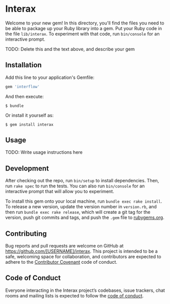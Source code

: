 # Interax

Welcome to your new gem! In this directory, you'll find the files you need to be able to package up your Ruby library into a gem. Put your Ruby code in the file `lib/interax`. To experiment with that code, run `bin/console` for an interactive prompt.

TODO: Delete this and the text above, and describe your gem

## Installation

Add this line to your application's Gemfile:

```ruby
gem 'interflow'
```

And then execute:

    $ bundle

Or install it yourself as:

    $ gem install interax

## Usage

TODO: Write usage instructions here

## Development

After checking out the repo, run `bin/setup` to install dependencies. Then, run `rake spec` to run the tests. You can also run `bin/console` for an interactive prompt that will allow you to experiment.

To install this gem onto your local machine, run `bundle exec rake install`. To release a new version, update the version number in `version.rb`, and then run `bundle exec rake release`, which will create a git tag for the version, push git commits and tags, and push the `.gem` file to [rubygems.org](https://rubygems.org).

## Contributing

Bug reports and pull requests are welcome on GitHub at https://github.com/[USERNAME]/interax. This project is intended to be a safe, welcoming space for collaboration, and contributors are expected to adhere to the [Contributor Covenant](http://contributor-covenant.org) code of conduct.

## Code of Conduct

Everyone interacting in the Interax project’s codebases, issue trackers, chat rooms and mailing lists is expected to follow the [code of conduct](https://github.com/[USERNAME]/interax/blob/master/CODE_OF_CONDUCT.md).
